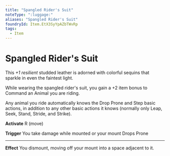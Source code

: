 ```yaml
---
title: "Spangled Rider's Suit"
noteType: ":luggage:"
aliases: "Spangled Rider's Suit"
foundryId: Item.EtX3SyYpAZbTWvRp
tags:
  - Item
---
```


# Spangled Rider's Suit

This _+1 resilient_ studded leather is adorned with colorful sequins that sparkle in even the faintest light.

While wearing the spangled rider's suit, you gain a +2 item bonus to Command an Animal you are riding.

Any animal you ride automatically knows the Drop Prone and Step basic actions, in addition to any other basic actions it knows (normally only Leap, Seek, Stand, Stride, and Strike).

**Activate** R (move)

**Trigger** You take damage while mounted or your mount Drops Prone

* * *

**Effect** You dismount, moving off your mount into a space adjacent to it.

